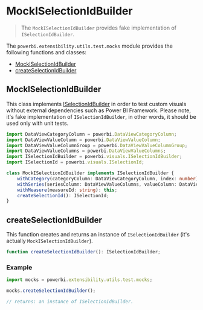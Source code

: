 # MockISelectionIdBuilder
> The ```MockISelectionIdBuilder``` provides fake implementation of ```ISelectionIdBuilder```.

The ```powerbi.extensibility.utils.test.mocks``` module provides the following functions and classes:

* [MockISelectionIdBuilder](#mockiselectionidbuilder-1)
* [createSelectionIdBuilder](#createselectionidbuilder)

## MockISelectionIdBuilder

This class implements [ISelectionIdBuilder](https://github.com/Microsoft/PowerBI-visuals-tools/blob/master/templates/visuals/.api/v1.3.0/PowerBI-visuals.d.ts#L271) in order to test custom visuals without external dependencies such as Power BI Framework.
Please note, it's fake implementation of ```ISelectionIdBuilder```, in other words, it should be used only with unit tests.

```typescript
import DataViewCategoryColumn = powerbi.DataViewCategoryColumn;
import DataViewValueColumn = powerbi.DataViewValueColumn;
import DataViewValueColumnGroup = powerbi.DataViewValueColumnGroup;
import DataViewValueColumns = powerbi.DataViewValueColumns;
import ISelectionIdBuilder = powerbi.visuals.ISelectionIdBuilder;
import ISelectionId = powerbi.visuals.ISelectionId;

class MockISelectionIdBuilder implements ISelectionIdBuilder {
    withCategory(categoryColumn: DataViewCategoryColumn, index: number): this;
    withSeries(seriesColumn: DataViewValueColumns, valueColumn: DataViewValueColumn | DataViewValueColumnGroup): this;
    withMeasure(measureId: string): this;
    createSelectionId(): ISelectionId;
}
```

## createSelectionIdBuilder

This function creates and returns an instance of ```ISelectionIdBuilder``` (it's actually ```MockISelectionIdBuilder```).

```typescript
function createSelectionIdBuilder(): ISelectionIdBuilder;
```

### Example

```typescript
import mocks = powerbi.extensibility.utils.test.mocks;

mocks.createSelectionIdBuilder();

// returns: an instance of ISelectionIdBuilder.
```